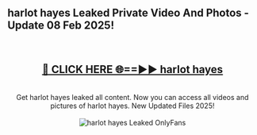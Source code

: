 <h2>harlot hayes Leaked Private Video And Photos - Update 08 Feb 2025!</h2>
<br>
<div align="center">
<h2><a href="https://cutt.ly/te57wshS" rel="nofollow">🔴 CLICK HERE 🌐==►► harlot hayes</a></h2>
<br>
Get harlot hayes leaked all content. Now you can access all videos and pictures of harlot hayes. New Updated Files 2025!
<br>
<br>
<a href="https://cutt.ly/te57wshS" rel="nofollow" data-target="animated-image.originalLink"><img src="https://i.ibb.co.com/WyWwxjT/player-gif2.gif" alt="harlot hayes Leaked  OnlyFans" style="max-width: 100%; display: inline-block;" data-target="animated-image.originalImage"></a>
</div>
<br>
